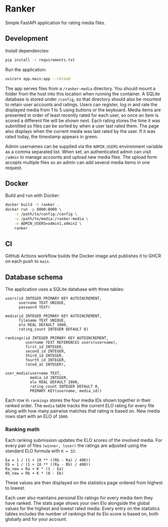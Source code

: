 # Ranker

Simple FastAPI application for rating media files.

## Development

Install dependencies:

```bash
pip install -r requirements.txt
```

Run the application:

```bash
uvicorn app.main:app --reload
```

The app serves files from a `/ranker-media` directory. You should mount a
folder from the host into this location when running the container. A SQLite
database is stored under `/config`, so that directory should also be mounted to
retain user accounts and ratings. Users can register, log in and rate the
displayed media from 1 to 5 using buttons or the keyboard. Media items are
presented in order of least recently rated for each user, so once an item is
scored a different file will be shown next. Each rating stores the time it was
submitted so files can be sorted by when a user last rated them.
The page also displays when the current media was last rated by the user. If it
was rated today, the timestamp appears in green.

Admin usernames can be supplied via the `ADMIN_USERS` environment variable as a
comma separated list. When set, an authenticated admin can visit `/admin` to
manage accounts and upload new media files. The upload form accepts multiple
files so an admin can add several media items in one request.

## Docker

Build and run with Docker:

```bash
docker build -t ranker .
docker run -p 8000:8000 \
    -v /path/to/config:/config \
    -v /path/to/media:/ranker-media \
    -e ADMIN_USERS=admin1,admin2 \
    ranker
```

## CI

GitHub Actions workflow builds the Docker image and publishes it to GHCR on each push to `main`.

## Database schema

The application uses a SQLite database with three tables:

```
users(id INTEGER PRIMARY KEY AUTOINCREMENT,
      username TEXT UNIQUE,
      password TEXT)

media(id INTEGER PRIMARY KEY AUTOINCREMENT,
      filename TEXT UNIQUE,
      elo REAL DEFAULT 1000,
      rating_count INTEGER DEFAULT 0)

rankings(id INTEGER PRIMARY KEY AUTOINCREMENT,
         username TEXT REFERENCES users(username),
         first_id INTEGER,
         second_id INTEGER,
         third_id INTEGER,
         fourth_id INTEGER,
         rated_at INTEGER),

user_media(username TEXT,
           media_id INTEGER,
           elo REAL DEFAULT 1000,
           rating_count INTEGER DEFAULT 0,
           PRIMARY KEY(username, media_id))
```

Each row in `rankings` stores the four media IDs shown together in their ranked
order. The `media` table tracks the current ELO rating for every file along with
how many pairwise matches that rating is based on. New media rows start with an
ELO of `1000`.

### Ranking math

Each ranking submission updates the ELO scores of the involved media. For every
pair of files `(winner, loser)` the ratings are adjusted using the standard ELO
formula with `K = 32`:

```
Ea = 1 / (1 + 10 ** ((Rb - Ra) / 400))
Eb = 1 / (1 + 10 ** ((Ra - Rb) / 400))
Ra_new = Ra + K * (1 - Ea)
Rb_new = Rb + K * (0 - Eb)
```

These values are then displayed on the statistics page ordered from highest to
lowest.

Each user also maintains personal Elo ratings for every media item they have
ranked. The stats page shows your own Elo alongside the global values for the
highest and lowest rated media. Every entry on the statistics tables includes
the number of rankings that its Elo score is based on, both globally and for
your account.
